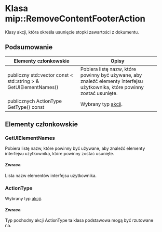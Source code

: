 # <a name="class-mipremovecontentfooteraction"></a>Klasa mip::RemoveContentFooterAction 
Klasy akcji, która określa usunięcie stopki zawartości z dokumentu.
  
## <a name="summary"></a>Podsumowanie
 Elementy członkowskie                        | Opisy                                
--------------------------------|---------------------------------------------
publiczny std::vector const < std::string > & GetUIElementNames()  |  Pobiera listę nazw, które powinny być używane, aby znaleźć elementy interfejsu użytkownika, które powinny zostać usunięte.
publicznych ActionType GetType() const  |  Wybrany typ [akcji](#classmip_1_1_action).
  
## <a name="members"></a>Elementy członkowskie
  
### <a name="getuielementnames"></a>GetUIElementNames
Pobiera listę nazw, które powinny być używane, aby znaleźć elementy interfejsu użytkownika, które powinny zostać usunięte.
  
#### <a name="returns"></a>Zwraca
Lista nazw elementów interfejsu użytkownika.
  
### <a name="actiontype"></a>ActionType
Wybrany typ [akcji](#classmip_1_1_action).
  
#### <a name="returns"></a>Zwraca
Typ pochodny akcji ActionType ta klasa podstawowa mogą być rzutowane na.